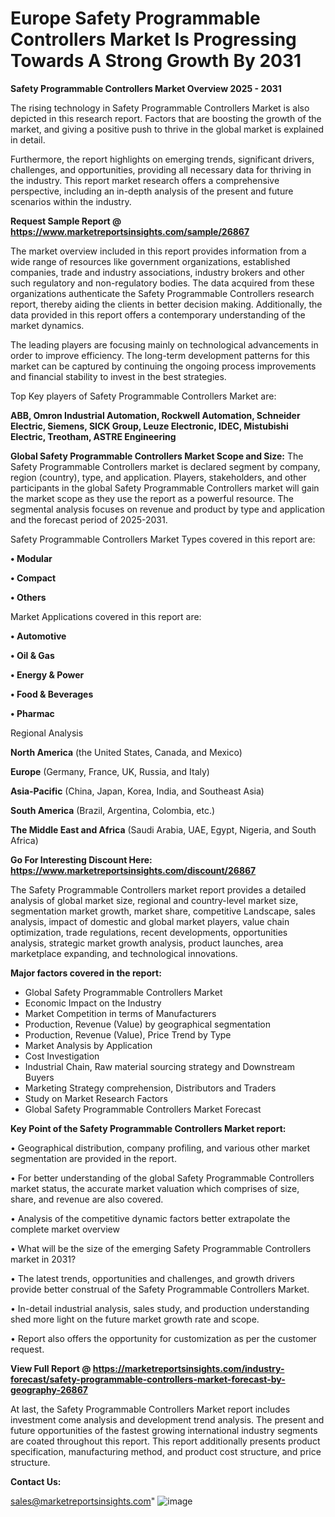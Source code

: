 # Europe Safety Programmable Controllers Market Is Progressing Towards A Strong Growth By 2031

<Strong> Safety Programmable Controllers Market Overview 2025 - 2031</strong>

The rising technology in Safety Programmable Controllers Market is also depicted in this research report. Factors that are boosting the growth of the market, and giving a positive push to thrive in the global market is explained in detail.

Furthermore, the report highlights on emerging trends, significant drivers, challenges, and opportunities, providing all necessary data for thriving in the industry. This report market research offers a comprehensive perspective, including an in-depth analysis of the present and future scenarios within the industry.

<strong>Request Sample Report @ <a href=https://www.marketreportsinsights.com/sample/26867>https://www.marketreportsinsights.com/sample/26867</a></strong>

The market overview included in this report provides information from a wide range of resources like government organizations, established companies, trade and industry associations, industry brokers and other such regulatory and non-regulatory bodies. The data acquired from these organizations authenticate the Safety Programmable Controllers research report, thereby aiding the clients in better decision making. Additionally, the data provided in this report offers a contemporary understanding of the market dynamics.

The leading players are focusing mainly on technological advancements in order to improve efficiency. The long-term development patterns for this market can be captured by continuing the ongoing process improvements and financial stability to invest in the best strategies.

Top Key players of Safety Programmable Controllers Market are:

<strong>ABB, Omron Industrial Automation, Rockwell Automation, Schneider Electric, Siemens, SICK Group, Leuze Electronic, IDEC, Mistubishi Electric, Treotham, ASTRE Engineering</strong>

<strong><b>Global Safety Programmable Controllers Market Scope and Size:</b></strong>
The Safety Programmable Controllers market is declared segment by company, region (country), type, and application. Players, stakeholders, and other participants in the global Safety Programmable Controllers market will gain the market scope as they use the report as a powerful resource. The segmental analysis focuses on revenue and product by type and application and the forecast period of 2025-2031.

Safety Programmable Controllers Market Types covered in this report are:

<strong>• Modular

• Compact

• Others</strong>

Market Applications covered in this report are:

<strong>• Automotive

• Oil & Gas

• Energy & Power

• Food & Beverages

• Pharmac</strong> 

Regional Analysis

<strong>North America</strong> (the United States, Canada, and Mexico)

<strong>Europe</strong> (Germany, France, UK, Russia, and Italy)

<strong>Asia-Pacific</strong> (China, Japan, Korea, India, and Southeast Asia)

<strong>South America</strong> (Brazil, Argentina, Colombia, etc.)

<strong>The Middle East and Africa</strong> (Saudi Arabia, UAE, Egypt, Nigeria, and South Africa)

<strong>Go For Interesting Discount Here: <a href=https://www.marketreportsinsights.com/discount/26867>https://www.marketreportsinsights.com/discount/26867</a></strong>

The Safety Programmable Controllers market report provides a detailed analysis of global market size, regional and country-level market size, segmentation market growth, market share, competitive Landscape, sales analysis, impact of domestic and global market players, value chain optimization, trade regulations, recent developments, opportunities analysis, strategic market growth analysis, product launches, area marketplace expanding, and technological innovations.

<strong><b>Major factors covered in the report:</b></strong>
<ul>
  <li>Global Safety Programmable Controllers Market </li>
  <li>Economic Impact on the Industry</li>
  <li>Market Competition in terms of Manufacturers</li>
  <li>Production, Revenue (Value) by geographical segmentation</li>
  <li>Production, Revenue (Value), Price Trend by Type</li>
  <li>Market Analysis by Application</li>
  <li>Cost Investigation</li>
  <li>Industrial Chain, Raw material sourcing strategy and Downstream Buyers</li>
  <li>Marketing Strategy comprehension, Distributors and Traders</li>
  <li>Study on Market Research Factors</li>
  <li>Global Safety Programmable Controllers Market Forecast</li>
</ul>

<strong><b>Key Point of the Safety Programmable Controllers Market report:</b></strong>

• Geographical distribution, company profiling, and various other market segmentation are provided in the report.

• For better understanding of the global Safety Programmable Controllers market status, the accurate market valuation which comprises of size, share, and revenue are also covered.

• Analysis of the competitive dynamic factors better extrapolate the complete market overview

• What will be the size of the emerging Safety Programmable Controllers market in 2031?

• The latest trends, opportunities and challenges, and growth drivers provide better construal of the Safety Programmable Controllers Market.

• In-detail industrial analysis, sales study, and production understanding shed more light on the future market growth rate and scope.

• Report also offers the opportunity for customization as per the customer request.

<strong><b>View Full Report @ <a href=https://marketreportsinsights.com/industry-forecast/safety-programmable-controllers-market-forecast-by-geography-26867>https://marketreportsinsights.com/industry-forecast/safety-programmable-controllers-market-forecast-by-geography-26867</a></b></strong>


At last, the Safety Programmable Controllers Market report includes investment come analysis and development trend analysis. The present and future opportunities of the fastest growing international industry segments are coated throughout this report. This report additionally presents product specification, manufacturing method, and product cost structure, and price structure.

<strong>Contact Us:</strong>

sales@marketreportsinsights.com"
![image](https://github.com/user-attachments/assets/7b02bad9-1cd7-4ecb-809d-dfe61ba73f1a)
